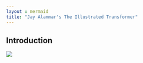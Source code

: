 ```yaml
---
layout : mermaid
title: "Jay Alammar's The Illustrated Transformer"
---
```


## Introduction

![ ](../../../../images/dl.ai/jay-llm/encoder-decoder-highl.png)